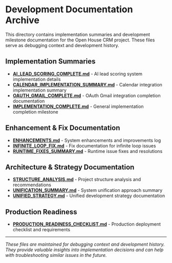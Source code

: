 # Development Documentation Archive

This directory contains implementation summaries and development milestone documentation for the Open House CRM project. These files serve as debugging context and development history.

## Implementation Summaries

- **[AI_LEAD_SCORING_COMPLETE.md](./AI_LEAD_SCORING_COMPLETE.md)** - AI lead scoring system implementation details
- **[CALENDAR_IMPLEMENTATION_SUMMARY.md](./CALENDAR_IMPLEMENTATION_SUMMARY.md)** - Calendar integration implementation summary
- **[OAUTH_GMAIL_COMPLETE.md](./OAUTH_GMAIL_COMPLETE.md)** - OAuth Gmail integration completion documentation
- **[IMPLEMENTATION_COMPLETE.md](./IMPLEMENTATION_COMPLETE.md)** - General implementation completion milestone

## Enhancement & Fix Documentation

- **[ENHANCEMENTS.md](./ENHANCEMENTS.md)** - System enhancements and improvements log
- **[INFINITE_LOOP_FIX.md](./INFINITE_LOOP_FIX.md)** - Fix documentation for infinite loop issues
- **[RUNTIME_FIXES_SUMMARY.md](./RUNTIME_FIXES_SUMMARY.md)** - Runtime issue fixes and resolutions

## Architecture & Strategy Documentation

- **[STRUCTURE_ANALYSIS.md](./STRUCTURE_ANALYSIS.md)** - Project structure analysis and recommendations
- **[UNIFICATION_SUMMARY.md](./UNIFICATION_SUMMARY.md)** - System unification approach summary
- **[UNIFIED_STRATEGY.md](./UNIFIED_STRATEGY.md)** - Unified development strategy documentation

## Production Readiness

- **[PRODUCTION_READINESS_CHECKLIST.md](./PRODUCTION_READINESS_CHECKLIST.md)** - Production deployment checklist and requirements

---

*These files are maintained for debugging context and development history. They provide valuable insights into implementation decisions and can help with troubleshooting similar issues in the future.*
